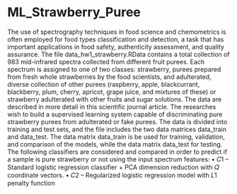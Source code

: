 # ML_Strawberry_Puree
The use of spectrography techniques in food science and chemometrics is often employed for food types classification
and detection, a task that has important applications in food safety, authenticity assessment, and quality assurance.
The file data_hw1_strawberry.RData contains a total collection of 983 mid-infrared spectra collected from different
fruit purees. Each spectrum is assigned to one of two classes: strawberry, purees prepared from fresh whole strawberries by the food scientists, and adulterated, diverse collection of other purees (raspberry, apple, blackcurrant,
blackberry, plum, cherry, apricot, grape juice, and mixtures of these) or strawberry adulterated with other fruits and
sugar solutions. The data are described in more detail in this scientific journal article. The researches wish to build
a supervised learning system capable of discriminating pure strawberry purees from adulterated or fake purees. The
data is divided into training and test sets, and the file includes the two data matrices data_train and data_test.
The data matrix data_train is be used for training, validation, and comparison of the models, while the data matrix
data_test for testing.
The following classifiers are considered and compared in order to predict if a sample is pure strawberry or not using
the input spectrum features:
• 𝐶1 – Standard logistic regression classifier + PCA dimension reduction with 𝑄 coordinate vectors.
• 𝐶2 – Regularized logistic regression model with 𝐿1 penalty function
